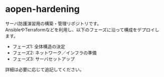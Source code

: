 # aopen-hardening

サーバ防護演習用の構築・管理リポジトリです。  
AnsibleやTerraformなどを利用し、以下のフェーズに沿って構成をデプロイします。

- フェーズ1: 全体構造の決定
- フェーズ2: ネットワーク／インフラの準備
- フェーズ3: サーバセットアップ

詳細は必要に応じて追記してください。
